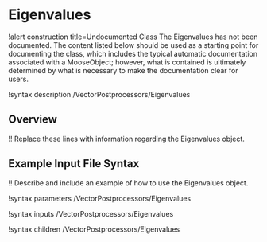 # Eigenvalues

!alert construction title=Undocumented Class
The Eigenvalues has not been documented. The content listed below should be used as a starting point for
documenting the class, which includes the typical automatic documentation associated with a
MooseObject; however, what is contained is ultimately determined by what is necessary to make the
documentation clear for users.

!syntax description /VectorPostprocessors/Eigenvalues

## Overview

!! Replace these lines with information regarding the Eigenvalues object.

## Example Input File Syntax

!! Describe and include an example of how to use the Eigenvalues object.

!syntax parameters /VectorPostprocessors/Eigenvalues

!syntax inputs /VectorPostprocessors/Eigenvalues

!syntax children /VectorPostprocessors/Eigenvalues

